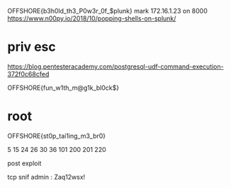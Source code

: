 OFFSHORE{b3h0ld_th3_P0w3r_0f_$plunk}
mark
172.16.1.23 on 8000
https://www.n00py.io/2018/10/popping-shells-on-splunk/

# priv esc

https://blog.pentesteracademy.com/postgresql-udf-command-execution-372f0c68cfed

OFFSHORE{fun_w1th_m@g1k_bl0ck$}

# root

OFFSHORE{st0p_tai1ing_m3_br0}

5 15 24 26 30 36 101 200 201 220

post exploit

tcp snif
admin : Zaq12wsx!